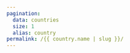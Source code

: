 ```yaml
---
pagination:
  data: countries
  size: 1
  alias: country
permalink: /{{ country.name | slug }}/
---
```



